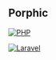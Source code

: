 ## Porphic

[![PHP](https://github.com/Dectoflax/Porphic/actions/workflows/php.yml/badge.svg)](https://github.com/Dectoflax/Porphic/actions/workflows/php.yml)

[![Laravel](https://github.com/Dectoflax/Porphic/actions/workflows/laravel.yml/badge.svg)](https://github.com/Dectoflax/Porphic/actions/workflows/laravel.yml)
